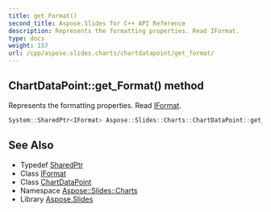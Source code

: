 ```yaml
---
title: get_Format()
second_title: Aspose.Slides for C++ API Reference
description: Represents the formatting properties. Read IFormat.
type: docs
weight: 157
url: /cpp/aspose.slides.charts/chartdatapoint/get_format/
---
```

## ChartDataPoint::get_Format() method


Represents the formatting properties. Read [IFormat](../../iformat/).

```cpp
System::SharedPtr<IFormat> Aspose::Slides::Charts::ChartDataPoint::get_Format() override
```




## See Also

* Typedef [SharedPtr](../../system/sharedptr/)
* Class [IFormat](../iformat/)
* Class [ChartDataPoint](./)
* Namespace [Aspose::Slides::Charts](../)
* Library [Aspose.Slides](../../)